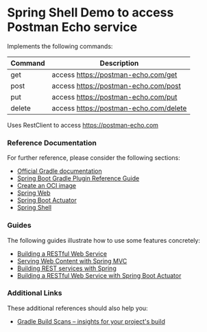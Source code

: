 # Spring Shell Demo to access Postman Echo service

Implements the following commands:

| Command | Description |
|---------|-------------|
| get     | access https://postman-echo.com/get |
| post    | access https://postman-echo.com/post |
| put     | access https://postman-echo.com/put |
| delete  | access https://postman-echo.com/delete |

Uses RestClient to access https://postman-echo.com

### Reference Documentation
For further reference, please consider the following sections:

* [Official Gradle documentation](https://docs.gradle.org)
* [Spring Boot Gradle Plugin Reference Guide](https://docs.spring.io/spring-boot/docs/3.2.0-RC2/gradle-plugin/reference/html/)
* [Create an OCI image](https://docs.spring.io/spring-boot/docs/3.2.0-RC2/gradle-plugin/reference/html/#build-image)
* [Spring Web](https://docs.spring.io/spring-boot/docs/3.2.0-RC2/reference/htmlsingle/index.html#web)
* [Spring Boot Actuator](https://docs.spring.io/spring-boot/docs/3.2.0-RC2/reference/htmlsingle/index.html#actuator)
* [Spring Shell](https://spring.io/projects/spring-shell)

### Guides
The following guides illustrate how to use some features concretely:

* [Building a RESTful Web Service](https://spring.io/guides/gs/rest-service/)
* [Serving Web Content with Spring MVC](https://spring.io/guides/gs/serving-web-content/)
* [Building REST services with Spring](https://spring.io/guides/tutorials/rest/)
* [Building a RESTful Web Service with Spring Boot Actuator](https://spring.io/guides/gs/actuator-service/)

### Additional Links
These additional references should also help you:

* [Gradle Build Scans – insights for your project's build](https://scans.gradle.com#gradle)

